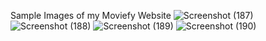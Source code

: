 Sample Images of my Moviefy Website
![Screenshot (187)](https://github.com/soheb21/moviefy/assets/92992903/558b6469-90db-4f54-94cb-699f7c7ff436)
![Screenshot (188)](https://github.com/soheb21/moviefy/assets/92992903/0808a4b3-5f56-4558-b984-9660970f2e55)
![Screenshot (189)](https://github.com/soheb21/moviefy/assets/92992903/d017cbc5-5e3d-4047-b084-e37b442edf34)
![Screenshot (190)](https://github.com/soheb21/moviefy/assets/92992903/4f9a744e-7145-4634-bd29-ea7f12132234)
